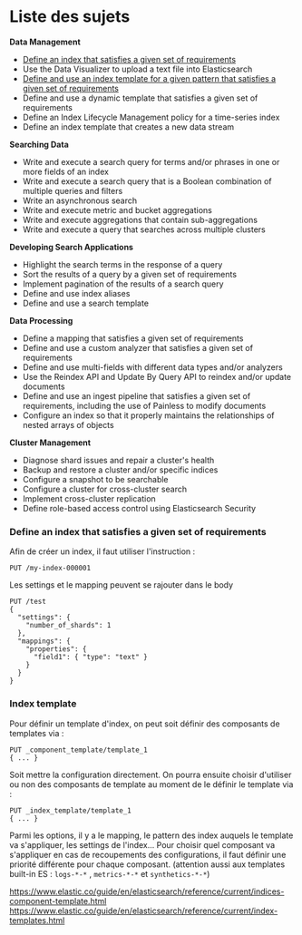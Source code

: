 # Liste des sujets



**Data Management**

- [Define an index that satisfies a given set of requirements](#define-an-index-that-satisfies-a-given-set-of-requirements)
- Use the Data Visualizer to upload a text file into Elasticsearch
- [Define and use an index template for a given pattern that satisfies a given set of requirements](#index-template)
- Define and use a dynamic template that satisfies a given set of requirements
- Define an Index Lifecycle Management policy for a time-series index
- Define an index template that creates a new data stream

**Searching Data**

- Write and execute a search query for terms and/or phrases in one or more fields of an index
- Write and execute a search query that is a Boolean combination of multiple queries and filters
-  Write an asynchronous search
- Write and execute metric and bucket aggregations
- Write and execute aggregations that contain sub-aggregations
- Write and execute a query that searches across multiple clusters

**Developing Search Applications**

- Highlight the search terms in the response of a query
- Sort the results of a query by a given set of requirements
- Implement pagination of the results of a search query
- Define and use index aliases
- Define and use a search template

**Data Processing**

- Define a mapping that satisfies a given set of requirements
- Define and use a custom analyzer that satisfies a given set of requirements
- Define and use multi-fields with different data types and/or analyzers
- Use the Reindex API and Update By Query API to reindex and/or update documents
- Define and use an ingest pipeline that satisfies a given set of requirements, including the use of Painless to modify documents
- Configure an index so that it properly maintains the relationships of nested arrays of objects

**Cluster Management**

- Diagnose shard issues and repair a cluster's health
- Backup and restore a cluster and/or specific indices
-  Configure a snapshot to be searchable
- Configure a cluster for cross-cluster search
- Implement cross-cluster replication
- Define role-based access control using Elasticsearch Security





### Define an index that satisfies a given set of requirements

Afin de créer un index, il faut utiliser l'instruction :

```console
PUT /my-index-000001
```

Les settings et le mapping peuvent se rajouter dans le body

```console
PUT /test
{
  "settings": {
    "number_of_shards": 1
  },
  "mappings": {
    "properties": {
      "field1": { "type": "text" }
    }
  }
}
```

### Index template

Pour définir un template d'index, on peut soit définir des composants de templates via :

```console
PUT _component_template/template_1
{ ... }
```
Soit mettre la configuration directement. On pourra ensuite choisir d'utiliser ou non des composants de template au moment de le définir le template via :
```console
PUT _index_template/template_1
{ ... }
```
Parmi les options, il y a le mapping, le pattern des index auquels le template va s'appliquer, les settings de l'index... Pour choisir quel composant va s'appliquer en cas de recoupements des configurations, il faut définir une priorité différente pour chaque composant. (attention aussi aux templates built-in ES : `logs-*-*` , `metrics-*-*` et `synthetics-*-*`)

https://www.elastic.co/guide/en/elasticsearch/reference/current/indices-component-template.html
https://www.elastic.co/guide/en/elasticsearch/reference/current/index-templates.html